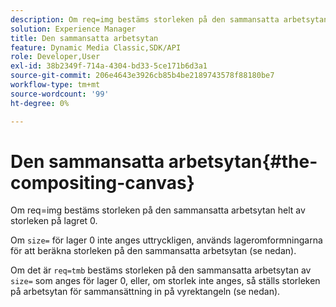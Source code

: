 ```yaml
---
description: Om req=img bestäms storleken på den sammansatta arbetsytan helt av storleken på lagret 0.
solution: Experience Manager
title: Den sammansatta arbetsytan
feature: Dynamic Media Classic,SDK/API
role: Developer,User
exl-id: 38b2349f-714a-4304-bd33-5ce171b6d3a1
source-git-commit: 206e4643e3926cb85b4be2189743578f88180be7
workflow-type: tm+mt
source-wordcount: '99'
ht-degree: 0%

---
```


# Den sammansatta arbetsytan{#the-compositing-canvas}

Om req=img bestäms storleken på den sammansatta arbetsytan helt av storleken på lagret 0.

Om `size=` för lager 0 inte anges uttryckligen, används lageromformningarna för att beräkna storleken på den sammansatta arbetsytan (se nedan).

Om det är `req=tmb` bestäms storleken på den sammansatta arbetsytan av `size=` som anges för lager 0, eller, om storlek inte anges, så ställs storleken på arbetsytan för sammansättning in på vyrektangeln (se nedan).
